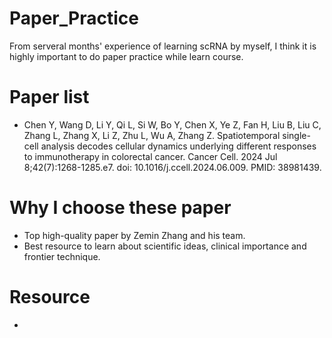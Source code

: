 # Paper_Practice
From serveral months' experience of learning scRNA by myself, I think it is highly important to do paper practice while learn course.
# Paper list
- Chen Y, Wang D, Li Y, Qi L, Si W, Bo Y, Chen X, Ye Z, Fan H, Liu B, Liu C, Zhang L, Zhang X, Li Z, Zhu L, Wu A, Zhang Z. Spatiotemporal single-cell analysis decodes cellular dynamics underlying different responses to immunotherapy in colorectal cancer. Cancer Cell. 2024 Jul 8;42(7):1268-1285.e7. doi: 10.1016/j.ccell.2024.06.009. PMID: 38981439.
# Why I choose these paper
- Top high-quality paper by Zemin Zhang and his team.
- Best resource to learn about scientific ideas, clinical importance and frontier technique.
# Resource
- 
